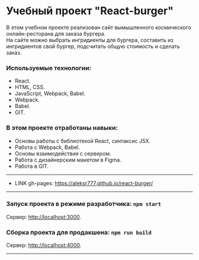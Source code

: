 # Учебный проект "React-burger"

В этом учебном проекте реализован сайт вымышленного космического онлайн-ресторана для заказа бургера.<br>
На сайте можно выбрать ингридиенты для бургера, составить из ингридиентов свой бургер, подсчитать общую стоимость и сделать заказ.

### Используемые технологии:
* React.
* HTML, CSS.  
* JavaScript, Webpack, Babel.
* Webpack.
* Babel.
* GIT.

### В этом проекте отработаны навыки:
* Основы работы с библиотекой React, синтаксис JSX.
* Работа с Webpack, Babel.
* Основы взаимодействия с сервером.
* Работа с дизайнерским макетом в Figma.
* Работа в GIT.

--------------

* LINK gh-pages: <https://aleksr777.github.io/react-burger/>

--------------

### Запуск проекта в режиме разработчика: `npm start`<br>
Сервер: <http://localhost:3000>.<br>

### Сборка проекта для продакшена: `npm run build`<br>
Сервер: <http://localhost:4000>.<br>

--------------
